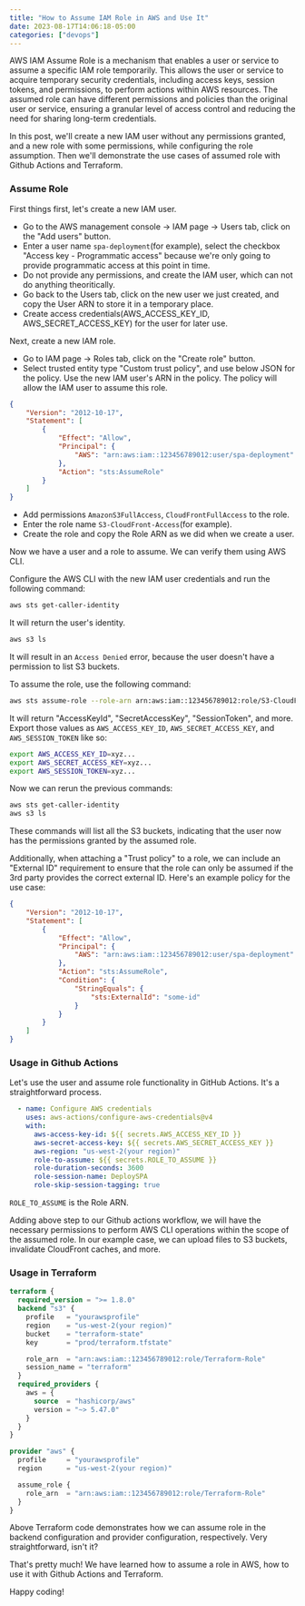 ```yaml
---
title: "How to Assume IAM Role in AWS and Use It"
date: 2023-08-17T14:06:18-05:00
categories: ["devops"]
---
```

AWS IAM Assume Role is a mechanism that enables a user or service to assume a specific IAM role temporarily. This allows the user or service to acquire temporary security credentials, including access keys, session tokens, and permissions, to perform actions within AWS resources. The assumed role can have different permissions and policies than the original user or service, ensuring a granular level of access control and reducing the need for sharing long-term credentials.

In this post, we'll create a new IAM user without any permissions granted, and a new role with some permissions, while configuring the role assumption. Then we'll demonstrate the use cases of assumed role with Github Actions and Terraform.

### Assume Role

First things first, let's create a new IAM user.

- Go to the AWS management console -> IAM page -> Users tab, click on the "Add users" button.
- Enter a user name `spa-deployment`(for example), select the checkbox "Access key - Programmatic access" because we're only going to provide programmatic access at this point in time. 
- Do not provide any permissions, and create the IAM user, which can not do anything theoritically.
- Go back to the Users tab, click on the new user we just created, and copy the User ARN to store it in a temporary place.
- Create access credentials(AWS_ACCESS_KEY_ID, AWS_SECRET_ACCESS_KEY) for the user for later use.

Next, create a new IAM role.

- Go to IAM page -> Roles tab, click on the "Create role" button.
- Select trusted entity type "Custom trust policy", and use below JSON for the policy. Use the new IAM user's ARN in the policy. The policy will allow the IAM user to assume this role.
```json
{
    "Version": "2012-10-17",
    "Statement": [
        {
            "Effect": "Allow",
            "Principal": {
                "AWS": "arn:aws:iam::123456789012:user/spa-deployment"
            },
            "Action": "sts:AssumeRole"
        }
    ]
}
```
- Add permissions `AmazonS3FullAccess`, `CloudFrontFullAccess` to the role.
- Enter the role name `S3-CloudFront-Access`(for example).
- Create the role and copy the Role ARN as we did when we create a user.

Now we have a user and a role to assume. We can verify them using AWS CLI.

Configure the AWS CLI with the new IAM user credentials and run the following command:

```bash
aws sts get-caller-identity
```

It will return the user's identity.

```bash
aws s3 ls
```

It will result in an `Access Denied` error, because the user doesn't have a permission to list S3 buckets.

To assume the role, use the following command:

```bash
aws sts assume-role --role-arn arn:aws:iam::123456789012:role/S3-CloudFront-Access --role-session-name DeploySPA
```

It will return "AccessKeyId", "SecretAccessKey", "SessionToken", and more. Export those values as `AWS_ACCESS_KEY_ID`, `AWS_SECRET_ACCESS_KEY`, and `AWS_SESSION_TOKEN` like so:

```bash
export AWS_ACCESS_KEY_ID=xyz...
export AWS_SECRET_ACCESS_KEY=xyz...
export AWS_SESSION_TOKEN=xyz...
```

Now we can rerun the previous commands:

```bash
aws sts get-caller-identity
aws s3 ls
```

These commands will list all the S3 buckets, indicating that the user now has the permissions granted by the assumed role.

Additionally, when attaching a "Trust policy" to a role, we can include an "External ID" requirement to ensure that the role can only be assumed if the 3rd party provides the correct external ID. Here's an example policy for the use case:

```json
{
    "Version": "2012-10-17",
    "Statement": [
        {
            "Effect": "Allow",
            "Principal": {
                "AWS": "arn:aws:iam::123456789012:user/spa-deployment"
            },
            "Action": "sts:AssumeRole",
            "Condition": {
                "StringEquals": {
                    "sts:ExternalId": "some-id"
                }
            }
        }
    ]
}
```

### Usage in Github Actions

Let's use the user and assume role functionality in GitHub Actions. It's a straightforward process.

```yaml
  - name: Configure AWS credentials
    uses: aws-actions/configure-aws-credentials@v4
    with:
      aws-access-key-id: ${{ secrets.AWS_ACCESS_KEY_ID }}
      aws-secret-access-key: ${{ secrets.AWS_SECRET_ACCESS_KEY }}
      aws-region: "us-west-2(your region)" 
      role-to-assume: ${{ secrets.ROLE_TO_ASSUME }}
      role-duration-seconds: 3600
      role-session-name: DeploySPA
      role-skip-session-tagging: true
```

`ROLE_TO_ASSUME` is the Role ARN.

Adding above step to our Github actions workflow, we will have the necessary permissions to perform AWS CLI operations within the scope of the assumed role. In our example case, we can upload files to S3 buckets, invalidate CloudFront caches, and more.

### Usage in Terraform

```terraform
terraform {
  required_version = ">= 1.8.0"
  backend "s3" {
    profile   = "yourawsprofile"
    region    = "us-west-2(your region)"
    bucket    = "terraform-state"
    key       = "prod/terraform.tfstate"

    role_arn  = "arn:aws:iam::123456789012:role/Terraform-Role"
    session_name = "terraform"
  }
  required_providers {
    aws = {
      source  = "hashicorp/aws"
      version = "~> 5.47.0"
    }
  }
}

provider "aws" {
  profile     = "yourawsprofile"
  region      = "us-west-2(your region)"

  assume_role {
    role_arn  = "arn:aws:iam::123456789012:role/Terraform-Role"
  }
}

```

Above Terraform code demonstrates how we can assume role in the backend configuration and provider configuration, respectively. Very straightforward, isn't it?


That's pretty much! We have learned how to assume a role in AWS, how to use it with Github Actions and Terraform.

Happy coding!
